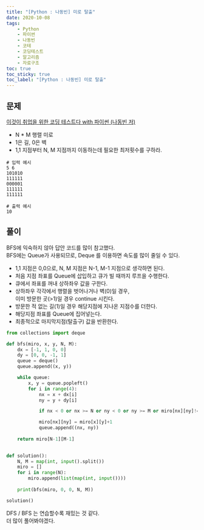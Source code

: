 ```yaml
---
title: "[Python : 나동빈] 미로 탈출"
date: 2020-10-08
tags:
    - Python
    - 파이썬
    - 나동빈
    - 코테
    - 코딩테스트
    - 알고리즘
    - 자료구조
toc: true
toc_sticky: true
toc_label: "[Python : 나동빈] 미로 탈출"
---
```

## 문제
[이것이 취업을 위한 코딩 테스트다 with 파이썬 (나동빈 저)](https://youtu.be/7C9RgOcvkvo?list=PLRx0vPvlEmdAghTr5mXQxGpHjWqSz0dgC&t=3085)  
  
- N * M 행렬 미로
- 1은 길, 0은 벽
- 1,1 지점부터 N, M 지점까지 이동하는데 필요한 최저횟수를 구하라.

```
# 입력 예시
5 6
101010
111111
000001
111111
111111

# 출력 예시
10
```

## 풀이
BFS에 익숙하지 않아 답안 코드를 많이 참고했다.  
BFS에는 Queue가 사용되므로, Deque 를 이용하면 속도를 많이 줄일 수 있다.  
  
- 1,1 지점은 0,0으로, N, M 지점은 N-1, M-1 지점으로 생각하면 된다.
- 처음 지점 좌표를 Queue에 삽입하고 큐가 빌 때까지 루프을 수행한다.
- 큐에서 좌표를 꺼내 상하좌우 값을 구한다.
- 상하좌우 각각에서 행렬을 벗어나거나 벽(0)일 경우,  
이미 방문한 곳(>1)일 경우 continue 시킨다.
- 방문한 적 없는 길(1)일 경우 해당지점에 지나온 지점수를 더한다.  
- 해당지점 좌표를 Queue에 집어넣는다.
- 최종적으로 마지막지점(탈출구) 값을 반환한다.

```python
from collections import deque

def bfs(miro, x, y, N, M):
    dx = [-1, 1, 0, 0]
    dy = [0, 0, -1, 1]
    queue = deque()
    queue.append((x, y))

    while queue:
        x, y = queue.popleft()
        for i in range(4):
            nx = x + dx[i]
            ny = y + dy[i]

            if nx < 0 or nx >= N or ny < 0 or ny >= M or miro[nx][ny]!=1: continue

            miro[nx][ny] = miro[x][y]+1
            queue.append((nx, ny))
    
    return miro[N-1][M-1]

    
def solution():
    N, M = map(int, input().split())
    miro = []
    for i in range(N):
        miro.append(list(map(int, input())))
    
    print(bfs(miro, 0, 0, N, M))

solution()
```
DFS / BFS 는 연습할수록 재밌는 것 같다.  
더 많이 풀어봐야겠다.